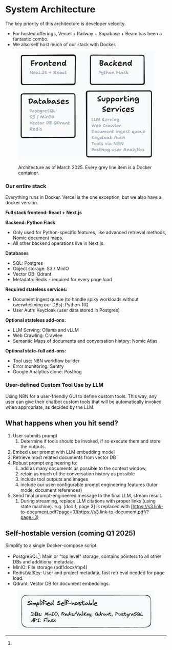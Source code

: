 # System Architecture

The key priority of this architecture is developer velocity.

* For hosted offerings, Vercel + Railway + Supabase + Beam has been a fantastic combo.
* We also self host much of our stack with Docker.

<figure><img src="../.gitbook/assets/CleanShot 2025-03-04 at 12.59.19.png" alt=""><figcaption><p>Architecture as of March 2025. Every grey line item is a Docker container.</p></figcaption></figure>

### Our entire stack

Everything runs in Docker. Vercel is the one exception, but we also have a docker version.&#x20;

**Full stack frontend: React + Next.js**

**Backend: Python Flask**

* Only used for Python-specific features, like advanced retrieval methods, Nomic document maps.&#x20;
* All other backend operations live in Next.js.

**Databases**&#x20;

* SQL: Postgres&#x20;
* Object storage: S3 / MinIO&#x20;
* Vector DB: Qdrant&#x20;
* Metadata: Redis - required for every page load

**Required stateless services:**&#x20;

* Document ingest queue (to handle spiky workloads without overwhelming our DBs): Python-RQ&#x20;
* User Auth: Keycloak (user data stored in Postgres)

**Optional stateless add-ons:**&#x20;

* LLM Serving: Ollama and vLLM&#x20;
* Web Crawling: Crawlee&#x20;
* Semantic Maps of documents and conversation history: Nomic Atlas

**Optional state-full add-ons:**&#x20;

* Tool use: N8N workflow builder&#x20;
* Error monitoring: Sentry&#x20;
* Google Analytics clone: Posthog

### User-defined Custom Tool Use by LLM

Using N8N for a user-friendly GUI to define custom tools. This way, any user can give their chatbot custom tools that will be automatically invoked when appropriate, as decided by the LLM.

## What happens when you hit send?&#x20;

1. User submits prompt
   1. Determine if tools should be invoked, if so execute them and store the outputs.
2. Embed user prompt with LLM embedding model
3. Retrieve most related documents from vector DB
4. Robust prompt engineering to:
   1. add as many documents as possible to the context window,
   2. retain as much of the conversation history as possible
   3. include tool outputs and images
   4. include our user-configurable prompt engineering features (tutor mode, document references)
5. Send final prompt-engineered message to the final LLM, stream result.
   1. During streaming, replace LLM citations with proper links (using state machine). e.g. \[doc 1, page 3] is replaced with [https://s3.link-to-document.pdf?page=3](https://s3.link-to-document.pdf/?page=3)

## Self-hostable version (coming Q1 2025)

Simplify to a single Docker-compose script.

* PostgreSQL[^1]: Main or "top level" storage, contains pointers to all other DBs and additional metadata.&#x20;
* MinIO: File storage (pdf/docx/mp4)&#x20;
* Redis/[ValKey](https://github.com/valkey-io/valkey): User and project metadata, fast retrieval needed for page load.&#x20;
* Qdrant: Vector DB for document embeddings.

<figure><img src="../.gitbook/assets/CleanShot 2024-05-01 at 09.57.08.png" alt=""><figcaption></figcaption></figure>

[^1]: 
